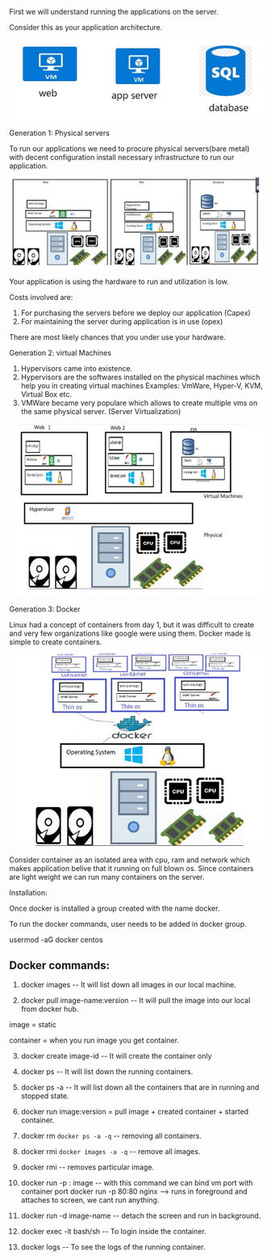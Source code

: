 First we will understand running the applications on the server.

Consider this as your application architecture.

![](Images/Image-1.JPG)

Generation 1: Physical servers

 To run our applications we need to procure physical servers(bare metal) with decent configuration install necessary infrastructure to run our application.

 ![](Images/Gen-1.JPG)

 Your application is using the hardware to run and utilization is low.

 Costs involved are:
  1. For purchasing the servers before we deploy our application (Capex)
  2. For maintaining the server during application is in use (opex)

There are most likely chances that you under use your hardware.

Generation 2: virtual Machines

  1. Hypervisors came into existence.
  2. Hypervisors are the softwares installed on the physical machines which help you in creating virtual machines
   Examples: VmWare, Hyper-V, KVM, Virtual Box etc.
  3. VMWare became very populare which allows to create multiple vms on the same physical server. (Server Virtualization)

 ![](Images/Gen-2.JPG)

 Generation 3: Docker

 Linux had a concept of containers from day 1, but it was difficult to create and very few organizations like google were using them.
 Docker made is simple to create containers.

 ![](Images/Gen-3.JPG)

 Consider container as an isolated area with cpu, ram and network which makes application belive that it running on full blown os.
 Since containers are light weight we can run many containers on the server.

 Installation:

 Once docker is installed a group created with the name docker.

 To run the docker commands, user needs to be added in docker group.

 usermod -aG docker centos

 Docker commands:
 -----------------------------------

 1. docker images
    -- It will list down all images in our local machine.

 2. docker pull image-name:version
    -- It will pull the image into our local from docker hub.

 image = static
 
 container = when you run image you get container.

 3. docker create image-id
    -- It will create the container only

 4. docker ps
    -- It will list down the running containers.

 5. docker ps -a
    -- It will list down all the containers that are in running and stopped state.

 6. docker run image:version = pull image + created container + started container.

 7. docker rm `docker ps -a -q` 
    -- removing all containers.
   
 8. docker rmi `docker images -a -q` 
    -- remove all images.  

 9. docker rmi <image-id> 
    -- removes particular image.

10. docker run -p <host-port>:<container-port> image
    -- with this command we can bind vm port with container port
    docker run -p 80:80 nginx --> runs in foreground and attaches to screen, we cant run anything.


11.  docker run -d image-name 
     -- detach the screen and run in background.

12. docker exec -it <id> bash/sh
    -- To login inside the container.

13. docker logs <container-id>
    -- To see the logs of the running container.     